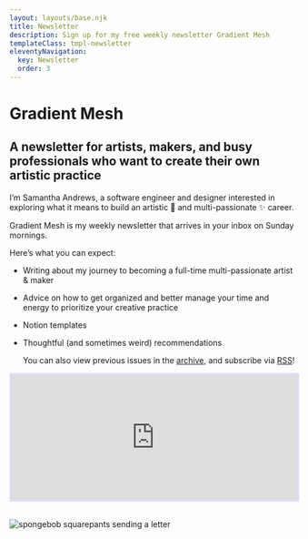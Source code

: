 ```yaml
---
layout: layouts/base.njk
title: Newsletter
description: Sign up for my free weekly newsletter Gradient Mesh
templateClass: tmpl-newsletter
eleventyNavigation:
  key: Newsletter
  order: 3
---
```


# Gradient Mesh

## A newsletter for artists, makers, and busy professionals who want to create their own artistic practice

I’m Samantha Andrews, a software engineer and designer interested in exploring what it means to build an artistic 🎨 and multi-passionate ✨ career.

Gradient Mesh is my weekly newsletter that arrives in your inbox on Sunday mornings.

Here’s what you can expect:

- Writing about my journey to becoming a full-time multi-passionate artist & maker
- Advice on how to get organized and better manage your time and energy to prioritize your creative practice
- Notion templates
- Thoughtful (and sometimes weird) recommendations

  You can also view previous issues in the [archive](https://buttondown.email/samantha-andrews/archive), and subscribe via [RSS](https://buttondown.email/samantha-andrews/rss)!

<iframe
  scrolling="no"
  style="width:100%!important;height:220px;border:3px #e2dafe solid; !important"
  src="https://buttondown.email/samantha-andrews?as_embed=true"
>
</iframe>
<br />
<br />

![spongebob squarepants sending a letter](https://media.giphy.com/media/efyEShk2FJ9X2Kpd7V/giphy.gif)
